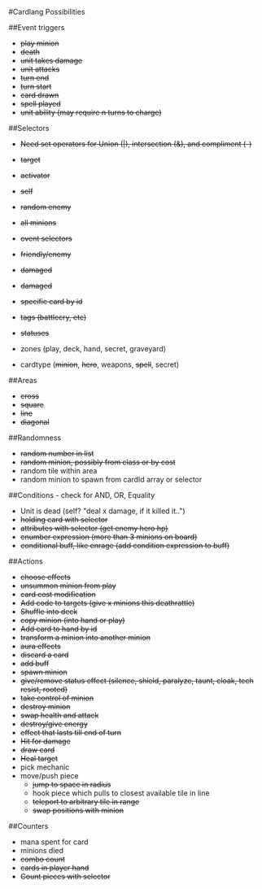 #Cardlang Possibilities

##Event triggers
* ~~play minion~~
* ~~death~~
* ~~unit takes damage~~
* ~~unit attacks~~
* ~~turn end~~
* ~~turn start~~
* ~~card drawn~~
* ~~spell played~~
* ~~unit ability (may require n turns to charge)~~

##Selectors
* ~~Need set operators for Union (|), intersection (&), and compliment (-)~~
* ~~target~~
* ~~activator~~
* ~~self~~
* ~~random enemy~~
* ~~all minions~~
* ~~event selectors~~
* ~~friendly/enemy~~
* ~~damaged~~
* ~~damaged~~
* ~~specific card by id~~

* ~~tags (battlecry, etc)~~
* ~~statuses~~
* zones (play, deck, hand, secret, graveyard)
* cardtype (~~minion~~, ~~hero~~, weapons, ~~spell~~, secret)

##Areas
* ~~cross~~
* ~~square~~
* ~~line~~
* ~~diagonal~~

##Randomness
* ~~random number in list~~
* ~~random minion, possibly from class or by cost~~
* random tile within area
* random minion to spawn from cardId array or selector

##Conditions - check for AND, OR, Equality
* Unit is dead (self? "deal x damage, if it killed it..")
* ~~holding card with selector~~
* ~~attributes with selector (get enemy hero hp)~~
* ~~enumber expression (more than 3 minions on board)~~
* ~~conditional buff, like enrage (add condition expression to buff)~~


##Actions
* ~~choose effects~~
* ~~unsummon minion from play~~
* ~~card cost modification~~
* ~~Add code to targets (give x minions this deathrattle)~~
* ~~Shuffle into deck~~
* ~~copy minion (into hand or play)~~
* ~~Add card to hand by id~~
* ~~transform a minion into another minion~~
* ~~aura effects~~
* ~~discard a card~~
* ~~add buff~~
* ~~spawn minion~~
* ~~give/remove status effect (silence, shield, paralyze, taunt, cloak, tech resist, rooted)~~
* ~~take control of minion~~
* ~~destroy minion~~
* ~~swap health and attack~~
* ~~destroy/give energy~~
* ~~effect that lasts till end of turn~~
* ~~Hit for damage~~
* ~~draw card~~
* ~~Heal target~~
* pick mechanic
* move/push piece
    - ~~jump to space in radius~~
    - hook piece which pulls to closest available tile in line
    - ~~teleport to arbitrary tile in range~~
    - ~~swap positions with minion~~

##Counters
* mana spent for card
* minions died 
* ~~combo count~~
* ~~cards in player hand~~
* ~~Count pieces with selector~~
